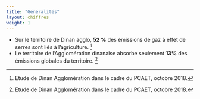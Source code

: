 ```yaml
---
title: "Généralités"
layout: chiffres
weight: 1
---
```


- Sur le territoire de Dinan agglo, **52 %** des émissions de gaz à effet de serres sont liés à l’agriculture. [^01]
- Le territoire de l’Agglomération dinanaise absorbe seulement **13%** des émissions globales du territoire. [^02]




[^01]: Etude de Dinan Agglomération dans le cadre du PCAET, octobre 2018.
[^02]: Etude de Dinan Agglomération dans le cadre du PCAET, octobre 2018.